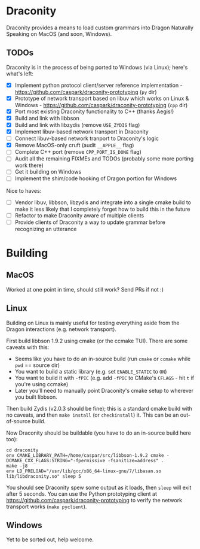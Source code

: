 Draconity
=========

Draconity provides a means to load custom grammars into Dragon Naturally Speaking on MacOS (and soon, Windows).

TODOs
-----

Draconity is in the process of being ported to Windows (via Linux); here's what's left:

- [x] Implement python protocol client/server reference implementation - https://github.com/caspark/draconity-prototyping (`py` dir)
- [x] Prototype of network transport based on libuv which works on Linux & Windows - https://github.com/caspark/draconity-prototyping (`cpp` dir)
- [x] Port most existing Draconity functionality to C++ (thanks Aegis!)
- [x] Build and link with libbson
- [x] Build and link with libzydis (remove `USE_ZYDIS` flag)
- [x] Implement libuv-based network transport in Draconity
- [ ] Connect libuv-based network tranport to Draconity's logic
- [x] Remove MacOS-only cruft (audit `__APPLE__` flag)
- [ ] Complete C++ port (remove `CPP_PORT_IS_DONE` flag)
- [ ] Audit all the remaining FIXMEs and TODOs (probably some more porting work there)
- [ ] Get it building on Windows
- [ ] Implement the shim/code hooking of Dragon portion for Windows

Nice to haves:

- [ ] Vendor libuv, libbson, libzydis and integrate into a single cmake build to make it less likely that I completely forget how to build this in the future
- [ ] Refactor to make Draconity aware of multiple clients
- [ ] Provide clients of Draconity a way to update grammar before recognizing an utterance

Building
========

MacOS
-----

Worked at one point in time, should still work? Send PRs if not :)

Linux
-----

Building on Linux is mainly useful for testing everything aside from the Dragon interactions (e.g. network transport).

First build libbson 1.9.2 using cmake (or the ccmake TUI). There are some caveats with this:

* Seems like you have to do an in-source build (run `cmake` or `ccmake` while `pwd` == source dir)
* You want to build a static library (e.g. set `ENABLE_STATIC` to `ON`)
* You want to build it with `-fPIC` (e.g. add `-fPIC` to CMake's `CFLAGS` - hit `t` if you're using ccmake)
* Later you'll need to manually point Draconity's cmake setup to wherever you built libbson.

Then build Zydis (v2.0.3 should be fine); this is a standard cmake build with no caveats, and then `make install` (or `checkinstall`) it. This can be an out-of-source build.

Now Draconity should be buildable (you have to do an in-source build here too):

```
cd draconity
env CMAKE_LIBRARY_PATH=/home/caspar/src/libbson-1.9.2 cmake -DCMAKE_CXX_FLAGS:STRING="-fpermissive -fsanitize=address" .
make -j8
env LD_PRELOAD="/usr/lib/gcc/x86_64-linux-gnu/7/libasan.so lib/libdraconity.so" sleep 5
```

You should see Draconity spew some output as it loads, then `sleep` will exit after 5 seconds. You can use the Python prototyping client at https://github.com/caspark/draconity-prototyping to verify the network transport works (`make pyclient`).

Windows
-------

Yet to be sorted out, help welcome.
